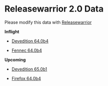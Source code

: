 

Releasewarrior 2.0 Data
=======================

Please modify this data with [Releasewarrior](https://github.com/mozilla-releng/releasewarrior-2.0)

**Inflight**

* [Devedition 64.0b4](/inflight/devedition/devedition-devedition-64.0b4.md)

* [Fennec 64.0b4](/inflight/fennec/fennec-beta-64.0b4.md)

**Upcoming**

* [Devedition 65.0b1](/upcoming/devedition/devedition-devedition-65.0b1.md)

* [Firefox 64.0b4](/upcoming/firefox/firefox-beta-64.0b4.md)

